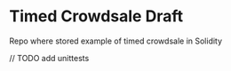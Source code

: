 # Timed Crowdsale Draft
Repo where stored example of timed crowdsale in Solidity

// TODO add unittests
